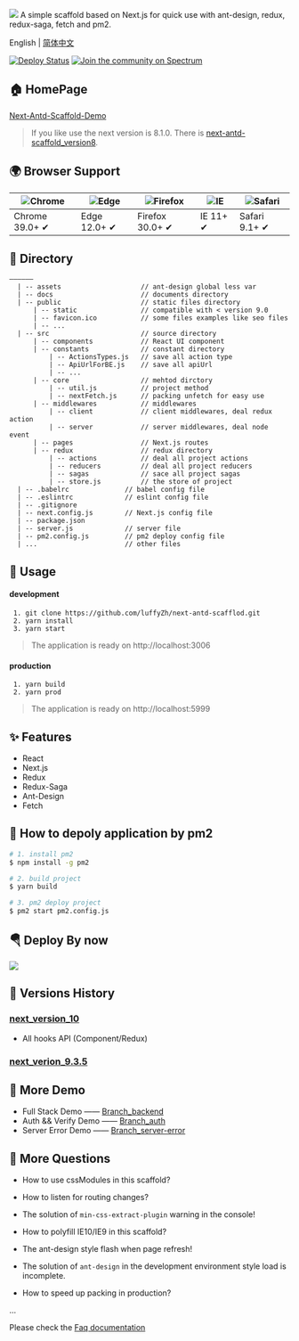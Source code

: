 ![](https://user-gold-cdn.xitu.io/2019/1/26/16889da2c2c4c0ac?imageView2/1/w/1304/h/734/q/85/interlace/1)
A simple scaffold based on Next.js for quick use with ant-design, redux, redux-saga, fetch and pm2.

English | [简体中文](./README_zh_CN.md)

[![Deploy Status](https://circleci.com/gh/zeit/now-desktop.svg?style=shield)](https://next-antd-scaffold.luffyzh.now.sh/)
[![Join the community on Spectrum](https://withspectrum.github.io/badge/badge.svg)](https://spectrum.chat/zeit)

## 🏠 HomePage

[Next-Antd-Scaffold-Demo](https://next-antd-scaffold.luffyzh.now.sh/)

> If you like use the next version is 8.1.0. There is [next-antd-scaffold_version8](https://github.com/luffyZh/next-antd-scaffold/tree/v1.0).

## 🌍 Browser Support

| ![Chrome](https://raw.github.com/alrra/browser-logos/master/src/chrome/chrome_48x48.png) | ![Edge](https://raw.github.com/alrra/browser-logos/master/src/edge/edge_48x48.png) | ![Firefox](https://raw.github.com/alrra/browser-logos/master/src/firefox/firefox_48x48.png) | ![IE](https://raw.github.com/alrra/browser-logos/master/src/archive/internet-explorer_9-11/internet-explorer_9-11_48x48.png) | ![Safari](https://raw.github.com/alrra/browser-logos/master/src/safari/safari_48x48.png) |
| ---------------------------------------------------------------------------------------- | ---------------------------------------------------------------------------------- | ------------------------------------------------------------------------------------------- | ---------------------------------------------------------------------------------------------------------------------------- | ---------------------------------------------------------------------------------------- |
| Chrome 39.0+ ✔                                                                           | Edge 12.0+ ✔                                                                       | Firefox 30.0+ ✔                                                                             | IE 11+ ✔                                                                                                                     | Safari 9.1+ ✔                                                                            |

## 📁 Directory

```
——————
  | -- assets                    // ant-design global less var
  | -- docs                      // documents directory
  | -- public                    // static files directory
      | -- static                // compatible with < version 9.0
      | -- favicon.ico           // some files examples like seo files
      | -- ...
  | -- src                       // source directory
      | -- components            // React UI component
      | -- constants             // constant directory
          | -- ActionsTypes.js   // save all action type
          | -- ApiUrlForBE.js    // save all apiUrl
          | -- ...
      | -- core                  // mehtod dirctory
          | -- util.js           // project method
          | -- nextFetch.js      // packing unfetch for easy use
      | -- middlewares           // middlewares
          | -- client            // client middlewares, deal redux action
          | -- server            // server middlewares, deal node event
      | -- pages                 // Next.js routes
      | -- redux                 // redux directory
          | -- actions           // deal all project actions
          | -- reducers          // deal all project reducers
          | -- sagas             // sace all project sagas
          | -- store.js          // the store of project
  | -- .babelrc              // babel config file
  | -- .eslintrc             // eslint config file
  | -- .gitignore
  | -- next.config.js        // Next.js config file
  | -- package.json
  | -- server.js             // server file
  | -- pm2.config.js         // pm2 deploy config file
  | ...                      // other files
```

## 📖 Usage

#### development

```
 1. git clone https://github.com/luffyZh/next-antd-scafflod.git
 2. yarn install
 3. yarn start
```

> The application is ready on http://localhost:3006

#### production

```
 1. yarn build
 2. yarn prod
```

> The application is ready on http://localhost:5999

## ✨ Features

- React
- Next.js
- Redux
- Redux-Saga
- Ant-Design
- Fetch

## 🔨 How to depoly application by pm2

```bash
# 1. install pm2
$ npm install -g pm2

# 2. build project
$ yarn build

# 3. pm2 deploy project
$ pm2 start pm2.config.js
```

## 🪂 Deploy By now

<a target='__blank' href='https://zeit.co/now'><img src='https://avatars3.githubusercontent.com/in/8329?s=60&u=35934eb25f938206da3c68530ac900e2717abbc3&v=4' /></a>

## 🌲 Versions History

### [next_version_10](https://github.com/luffyZh/next-antd-scaffold/releases/tag/v1.2)

- All hooks API (Component/Redux)

### [next_verion_9.3.5](https://github.com/luffyZh/next-antd-scaffold/releases/tag/v1.1)

## 💐 More Demo

- Full Stack Demo —— [Branch_backend](https://github.com/luffyZh/next-antd-scaffold/tree/backend)
- Auth && Verify Demo —— [Branch_auth](https://github.com/luffyZh/next-antd-scaffold/tree/auth)
- Server Error Demo —— [Branch_server-error](https://github.com/luffyZh/next-antd-scaffold/tree/server-error)

## 🤔️ More Questions

- How to use cssModules in this scaffold?

- How to listen for routing changes?

- The solution of `min-css-extract-plugin` warning in the console!

- How to polyfill IE10/IE9 in this scaffold?

- The ant-design style flash when page refresh!

- The solution of `ant-design` in the development environment style load is incomplete.

- How to speed up packing in production?

...

Please check the [Faq documentation](./docs/FAQ.md)
